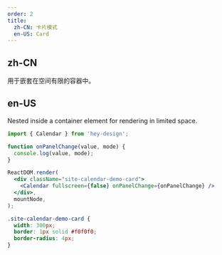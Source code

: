 ```yaml
---
order: 2
title:
  zh-CN: 卡片模式
  en-US: Card
---
```


## zh-CN

用于嵌套在空间有限的容器中。

## en-US

Nested inside a container element for rendering in limited space.

```jsx
import { Calendar } from 'hey-design';

function onPanelChange(value, mode) {
  console.log(value, mode);
}

ReactDOM.render(
  <div className="site-calendar-demo-card">
    <Calendar fullscreen={false} onPanelChange={onPanelChange} />
  </div>,
  mountNode,
);
```

```css
.site-calendar-demo-card {
  width: 300px;
  border: 1px solid #f0f0f0;
  border-radius: 4px;
}
```

<style>
  [data-theme="dark"] .site-calendar-demo-card {
    border: 1px solid #303030;
  }
</style>
